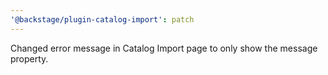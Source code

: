 ```yaml
---
'@backstage/plugin-catalog-import': patch
---
```


Changed error message in Catalog Import page to only show the message property.
